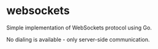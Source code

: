 # websockets
Simple implementation of  WebSockets protocol using Go.

No dialing is available - only server-side communication.
